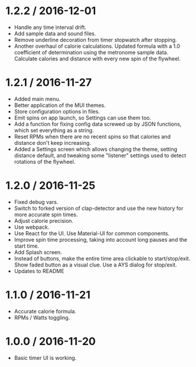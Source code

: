 1.2.2 / 2016-12-01
==================

  * Handle any time interval drift.
  * Add sample data and sound files.
  * Remove underline decoration from timer stopwatch after stopping.
  * Another overhaul of calorie calculations. Updated formula with a 1.0 coefficient of determination using the metronome sample data. Calculate calories and distance with every new spin of the flywheel.

1.2.1 / 2016-11-27
==================

  * Added main menu.
  * Better application of the MUI themes.
  * Store configuration options in files.
  * Emit spins on app launch, so Settings can use them too.
  * Add a function for fixing config data screwed up by JSON functions, which set everything as a string.
  * Reset RPMs when there are no recent spins so that calories and distance don't keep increasing.
  * Added a Settings screen which allows changing the theme, setting distance default, and tweaking some "listener" settings used to detect rotations of the flywheel.

1.2.0 / 2016-11-25
==================

  * Fixed debug vars.
  * Switch to forked version of clap-detector and use the new history for more accurate spin times.  
  * Adjust calorie precision.
  * Use webpack.
  * Use React for the UI. Use Material-UI for common components.
  * Improve spin time processing, taking into account long pauses and the start time.
  * Add Splash screen.
  * Instead of buttons, make the entire time area clickable to start/stop/exit. Show faded button as a visual clue. Use a AYS dialog for stop/exit.
  * Updates to README

1.1.0 / 2016-11-21
==================

  * Accurate calorie formula.
  * RPMs / Watts toggling.

1.0.0 / 2016-11-20
==================

  * Basic timer UI is working.